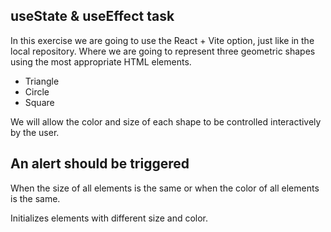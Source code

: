 
## useState & useEffect task

In this exercise we are going to use the React + Vite option, just like in the local repository. Where we are going to represent three geometric shapes using the most appropriate HTML elements.

- Triangle
- Circle
- Square

We will allow the color and size of each shape to be controlled interactively by the user.

## An alert should be triggered 

When the size of all elements is the same or when the color of all elements is the same.

Initializes elements with different size and color.
